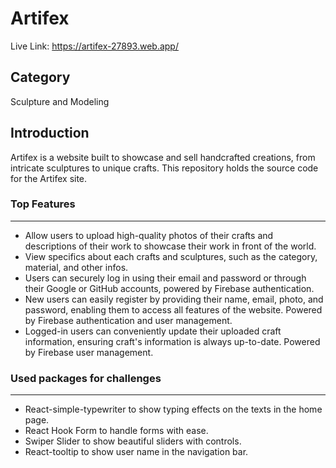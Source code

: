 # Artifex

Live Link: https://artifex-27893.web.app/

## Category

Sculpture and Modeling

## Introduction

Artifex is a website built to showcase and sell handcrafted creations, from intricate sculptures to unique crafts. This repository holds the source code for the Artifex site.

### Top Features
---

- Allow users to upload high-quality photos of their crafts and descriptions of their work to showcase their work in front of the world.
- View specifics about each crafts and sculptures, such as the category, material, and other infos.
- Users can securely log in using their email and password or through their Google or GitHub accounts, powered by Firebase authentication.
- New users can easily register by providing their name, email, photo, and password, enabling them to access all features of the website. Powered by Firebase authentication and user management.
- Logged-in users can conveniently update their uploaded craft information, ensuring craft's information is always up-to-date. Powered by Firebase user management.

### Used packages for challenges
---

- React-simple-typewriter to show typing effects on the texts in the home page.
- React Hook Form to handle forms with ease.
- Swiper Slider to show beautiful sliders with controls.
- React-tooltip to show user name in the navigation bar.

